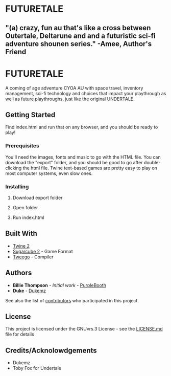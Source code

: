 # FUTURETALE
## "(a) crazy, fun au that's like a cross between Outertale, Deltarune and and a futuristic sci-fi adventure shounen series." -Amee, Author's Friend

# FUTURETALE

A coming of age adventure CYOA AU with space travel, inventory management, sci-fi technology and choices that impact your playthrough as well as future playthroughs, just like the original UNDERTALE.

## Getting Started

Find index.html and run that on any browser, and you should be ready to play!

### Prerequisites

You'll need the images, fonts and music to go with the HTML file. You can download the "export" folder, and you should be good to go after double-clicking the html file. Twine text-based games are pretty easy to play on most computer systems, even slow ones.

### Installing


1. Download export folder

2. Open folder

3. Run index.html

## Built With

* [Twine 2](http://twinery.org)
* [Sugarcube 2](https://www.motoslave.net/sugarcube/2/) - Game Format
* [Tweego](http://www.motoslave.net/tweego/docs/#introduction) - Compiler

## Authors

* **Billie Thompson** - *Initial work* - [PurpleBooth](https://github.com/PurpleBooth)
* **Duke** - [Dukemz](https://github.com/Dukemz)

See also the list of [contributors](https://github.com/Techy-girl/FUTURETALE/contributors) who participated in this project.

## License

This project is licensed under the GNUvrs.3 License - see the [LICENSE.md](LICENSE.md) file for details

## Credits/Acknolowdgements

* Dukemz
* Toby Fox for Undertale
